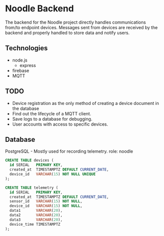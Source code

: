 # Noodle Backend

The backend for the Noodle project directly handles communications from/to endpoint devices. Messages sent from devices are received by the backend and properly handled to store data and notify users.

## Technologies

- node.js
  - express
- firebase
- MQTT

## TODO

- Device registration as the only method of creating a device document in the database
- Find out the lifecycle of a MQTT client.
- Save logs to a database for debugging.
- User accounts with access to specific devices.

## Database

PostgreSQL - Mostly used for recording telemetry.
role: noodle

```SQL
CREATE TABLE devices (
  id SERIAL   PRIMARY KEY,
  created_at  TIMESTAMPTZ DEFAULT CURRENT_DATE,
  device_id   VARCHAR(15) NOT NULL UNIQUE
);
```

```SQL
CREATE TABLE telemetry (
  id SERIAL   PRIMARY KEY,
  created_at  TIMESTAMPTZ DEFAULT CURRENT_DATE,
  sensor_id   VARCHAR(15) NOT NULL,
  device_id   VARCHAR(15) NOT NULL,
  data1       VARCHAR(20),
  data2       VARCHAR(20),
  data3       VARCHAR(20),
  device_time TIMESTAMPTZ  
);
```
